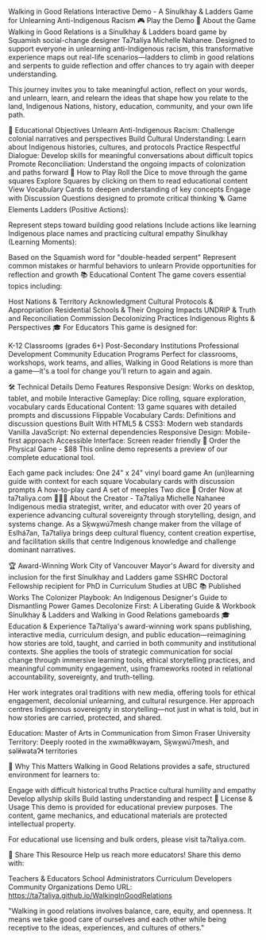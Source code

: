 Walking in Good Relations
Interactive Demo - A Sínulkhay & Ladders Game for Unlearning Anti-Indigenous Racism
🎮 Play the Demo
📖 About the Game
Walking in Good Relations is a Sínulkhay & Ladders board game by Squamish social-change designer Ta7talíya Michelle Nahanee. Designed to support everyone in unlearning anti-Indigenous racism, this transformative experience maps out real-life scenarios—ladders to climb in good relations and serpents to guide reflection and offer chances to try again with deeper understanding.

This journey invites you to take meaningful action, reflect on your words, and unlearn, learn, and relearn the ideas that shape how you relate to the land, Indigenous Nations, history, education, community, and your own life path.

🎯 Educational Objectives
Unlearn Anti-Indigenous Racism: Challenge colonial narratives and perspectives
Build Cultural Understanding: Learn about Indigenous histories, cultures, and protocols
Practice Respectful Dialogue: Develop skills for meaningful conversations about difficult topics
Promote Reconciliation: Understand the ongoing impacts of colonization and paths forward
🎲 How to Play
Roll the Dice to move through the game squares
Explore Squares by clicking on them to read educational content
View Vocabulary Cards to deepen understanding of key concepts
Engage with Discussion Questions designed to promote critical thinking
🪜 Game Elements
Ladders (Positive Actions):

Represent steps toward building good relations
Include actions like learning Indigenous place names and practicing cultural empathy
Sínulkhay (Learning Moments):

Based on the Squamish word for "double-headed serpent"
Represent common mistakes or harmful behaviors to unlearn
Provide opportunities for reflection and growth
📚 Educational Content
The game covers essential topics including:

Host Nations & Territory Acknowledgment
Cultural Protocols & Appropriation
Residential Schools & Their Ongoing Impacts
UNDRIP & Truth and Reconciliation Commission
Decolonizing Practices
Indigenous Rights & Perspectives
🎓 For Educators
This game is designed for:

K-12 Classrooms (grades 6+)
Post-Secondary Institutions
Professional Development
Community Education Programs
Perfect for classrooms, workshops, work teams, and allies, Walking in Good Relations is more than a game—it's a tool for change you'll return to again and again.

🛠 Technical Details
Demo Features
Responsive Design: Works on desktop, tablet, and mobile
Interactive Gameplay: Dice rolling, square exploration, vocabulary cards
Educational Content: 13 game squares with detailed prompts and discussions
Flippable Vocabulary Cards: Definitions and discussion questions
Built With
HTML5 & CSS3: Modern web standards
Vanilla JavaScript: No external dependencies
Responsive Design: Mobile-first approach
Accessible Interface: Screen reader friendly
🎯 Order the Physical Game - $88
This online demo represents a preview of our complete educational tool.

Each game pack includes:
One 24" x 24" vinyl board game
An (un)learning guide with context for each square
Vocabulary cards with discussion prompts
A how-to-play card
A set of meeples
Two dice
🛒 Order Now at ta7taliya.com
👩🏽‍🎨 About the Creator - Ta7talíya Michelle Nahanee
Indigenous media strategist, writer, and educator with over 20 years of experience advancing cultural sovereignty through storytelling, design, and systems change. As a Sḵwx̱wú7mesh change maker from the village of Eslhá7an, Ta7talíya brings deep cultural fluency, content creation expertise, and facilitation skills that centre Indigenous knowledge and challenge dominant narratives.

🏆 Award-Winning Work
City of Vancouver Mayor's Award for diversity and inclusion for the first Sínulkhay and Ladders game
SSHRC Doctoral Fellowship recipient for PhD in Curriculum Studies at UBC
📚 Published Works
The Colonizer Playbook: An Indigenous Designer's Guide to Dismantling Power Games
Decolonize First: A Liberating Guide & Workbook
Sínulkhay & Ladders and Walking in Good Relations gameboards
🎓 Education & Experience
Ta7talíya's award-winning work spans publishing, interactive media, curriculum design, and public education—reimagining how stories are told, taught, and carried in both community and institutional contexts. She applies the tools of strategic communication for social change through immersive learning tools, ethical storytelling practices, and meaningful community engagement, using frameworks rooted in relational accountability, sovereignty, and truth-telling.

Her work integrates oral traditions with new media, offering tools for ethical engagement, decolonial unlearning, and cultural resurgence. Her approach centres Indigenous sovereignty in storytelling—not just in what is told, but in how stories are carried, protected, and shared.

Education: Master of Arts in Communication from Simon Fraser University
Territory: Deeply rooted in the xwməθkwəy̓əm, Sḵwx̱wú7mesh, and səl̓ilwətaɁɬ territories

🤝 Why This Matters
Walking in Good Relations provides a safe, structured environment for learners to:

Engage with difficult historical truths
Practice cultural humility and empathy
Develop allyship skills
Build lasting understanding and respect
📄 License & Usage
This demo is provided for educational preview purposes. The content, game mechanics, and educational materials are protected intellectual property.

For educational use licensing and bulk orders, please visit ta7taliya.com.

🌟 Share This Resource
Help us reach more educators! Share this demo with:

Teachers & Educators
School Administrators
Curriculum Developers
Community Organizations
Demo URL: https://ta7taliya.github.io/WalkingInGoodRelations

"Walking in good relations involves balance, care, equity, and openness. It means we take good care of ourselves and each other while being receptive to the ideas, experiences, and cultures of others."

